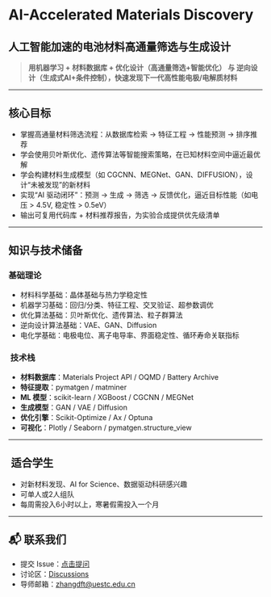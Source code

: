 #  AI-Accelerated Materials Discovery
## 人工智能加速的电池材料高通量筛选与生成设计

> **用机器学习 + 材料数据库 + 优化设计（高通量筛选+智能优化） 与 逆向设计（生成式AI+条件控制），快速发现下一代高性能电极/电解质材料**

---

##  核心目标

- 掌握高通量材料筛选流程：从数据库检索 → 特征工程 → 性能预测 → 排序推荐
- 学会使用贝叶斯优化、遗传算法等智能搜索策略，在已知材料空间中逼近最优解
- 学会构建材料生成模型（如 CGCNN、MEGNet、GAN、DIFFUSION），设计“未被发现”的新材料
- 实现“AI 驱动闭环”：预测 → 生成 → 筛选 → 反馈优化，逼近目标性能（如电压 > 4.5V, 稳定性 > 0.5eV）
- 输出可复用代码库 + 材料推荐报告，为实验合成提供优先级清单

---

##  知识与技术储备

###  基础理论

- 材料科学基础：晶体基础与热力学稳定性
- 机器学习基础：回归/分类、特征工程、交叉验证、超参数调优
- 优化算法基础：贝叶斯优化、遗传算法、粒子群算法
- 逆向设计算法基础：VAE、GAN、Diffusion
- 电化学基础：电极电位、离子电导率、界面稳定性、循环寿命关联指标

### ️ 技术栈

- **材料数据库**：Materials Project API / OQMD / Battery Archive
- **特征提取**：pymatgen / matminer
- **ML 模型**：scikit-learn / XGBoost / CGCNN / MEGNet
- **生成模型**：GAN / VAE / Diffusion
- **优化引擎**：Scikit-Optimize / Ax / Optuna
- **可视化**：Plotly / Seaborn / pymatgen.structure_view

---

## ‍ 适合学生

- 对新材料发现、AI for Science、数据驱动科研感兴趣
- 可单人或2人组队
- 每周需投入6小时以上，寒暑假需投入一个月

---


## 📬 联系我们

- 提交 Issue：[点击提问](https://github.com/zhangdft/Undergrad-AI4Battery-Projects/issues)
- 讨论区：[Discussions](https://github.com/zhangdft/Undergrad-AI4Battery-Projects/discussions)
- 导师邮箱：zhangdft@uestc.edu.cn